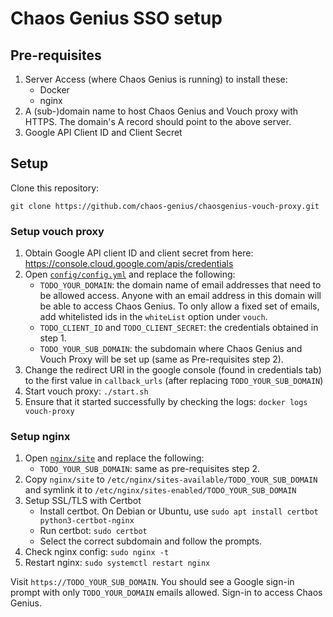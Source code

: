 # Chaos Genius SSO setup

## Pre-requisites

1. Server Access (where Chaos Genius is running) to install these:
    - Docker
    - nginx
2. A (sub-)domain name to host Chaos Genius and Vouch proxy with HTTPS. The domain's A record should point to the above server.
3. Google API Client ID and Client Secret

## Setup

Clone this repository:
```
git clone https://github.com/chaos-genius/chaosgenius-vouch-proxy.git
```

### Setup vouch proxy

1. Obtain Google API client ID and client secret from here: https://console.cloud.google.com/apis/credentials
1. Open [`config/config.yml`](config/config.yml) and replace the following:
    - `TODO_YOUR_DOMAIN`: the domain name of email addresses that need to be allowed access. Anyone with an email address in this domain will be able to access Chaos Genius. To only allow a fixed set of emails, add whitelisted ids in the `whiteList` option under `vouch`.
    - `TODO_CLIENT_ID` and `TODO_CLIENT_SECRET`: the credentials obtained in step 1.
    - `TODO_YOUR_SUB_DOMAIN`: the subdomain where Chaos Genius and Vouch Proxy will be set up (same as Pre-requisites step 2).
1. Change the redirect URI in the google console (found in credentials tab) to the first value in `callback_urls` (after replacing `TODO_YOUR_SUB_DOMAIN`)
1. Start vouch proxy: `./start.sh`
1. Ensure that it started successfully by checking the logs: `docker logs vouch-proxy`

### Setup nginx

1. Open [`nginx/site`](nginx/site) and replace the following:
    - `TODO_YOUR_SUB_DOMAIN`: same as pre-requisites step 2.
1. Copy `nginx/site` to `/etc/nginx/sites-available/TODO_YOUR_SUB_DOMAIN` and symlink it to `/etc/nginx/sites-enabled/TODO_YOUR_SUB_DOMAIN`
1. Setup SSL/TLS with Certbot
    - Install certbot. On Debian or Ubuntu, use `sudo apt install certbot python3-certbot-nginx`
    - Run certbot: `sudo certbot`
    - Select the correct subdomain and follow the prompts.
1. Check nginx config: `sudo nginx -t`
1. Restart nginx: `sudo systemctl restart nginx`

Visit `https://TODO_YOUR_SUB_DOMAIN`. You should see a Google sign-in prompt with only `TODO_YOUR_DOMAIN` emails allowed. Sign-in to access Chaos Genius.
